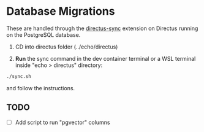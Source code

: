 # Database Migrations

These are handled through the [directus-sync](https://github.com/tractr/directus-sync) extension on Directus running on the PostgreSQL database.

1. CD into directus folder (../echo/directus)

2. **Run** the sync command in the dev container terminal or a WSL terminal inside "echo > directus" directory:

```bash
./sync.sh
```

and follow the instructions.

## TODO

- [ ] Add script to run "pgvector" columns